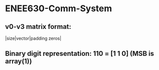 # ENEE630-Comm-System

## v0-v3 matrix format:
|size|vector|padding zeros|

## Binary digit representation: 110 = [1 1 0] (MSB is array(1))

